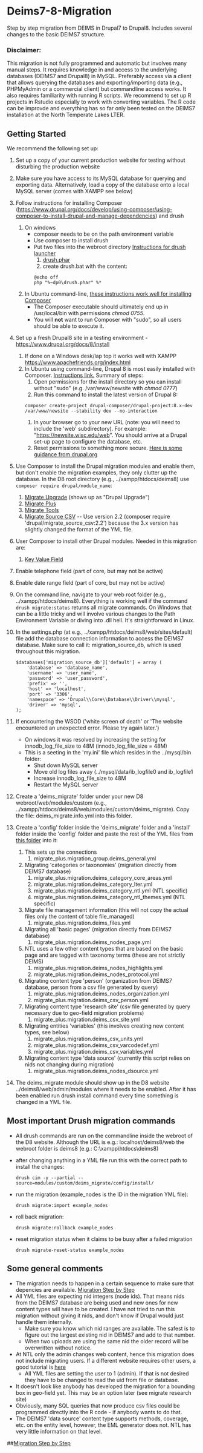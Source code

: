 # Deims7-8-Migration

Step by step migration from DEIMS in Drupal7 to Drupal8. Includes several changes to the basic DEIMS7 structure.

### Disclaimer:

This migration is not fully programmed and automatic but involves many manual steps. It requires knowledge in and access to the underlying databases (DEIMS7 and Drupal8) in MySQL. Preferably access via a client that allows querying the databases and exporting/importing data (e.g., PHPMyAdmin or a commercial client) but commandline access works. It also requires familiarity with running R scripts. We recommend to set up R projects in Rstudio especially to work with converting variables. The R code can be improvde and everything has so far only been tested on the DEIMS7 installation at the North Temperate Lakes LTER.

## Getting Started

We recommend the following set up:

1. Set up a copy of your current production website for testing without disturbing the production website
1. Make sure you have access to its MySQL database for querying and exporting data. Alternatively, load a copy of the database onto a local MySQL server (comes with XAMPP see below)
1. Follow instructions for installing Composer (https://www.drupal.org/docs/develop/using-composer/using-composer-to-install-drupal-and-manage-dependencies) and drush
	1. On windows 
		* composer needs to be on the path environment variable
		* Use composer to install drush
		* Put two files into the webroot directory [Instructions for drush launcher](https://github.com/drush-ops/drush-launcher)
			1. [drush.phar](https://github.com/drush-ops/drush-launcher/releases/download/0.6.0/drush.phar)
			1. create drush.bat with the content:
			```
			@echo off
			php "%~dp0\drush.phar" %*
			```
	1. In Ubuntu command-line, [these instructions work well for installing Composer](https://www.digitalocean.com/community/tutorials/how-to-install-and-use-composer-on-ubuntu-18-04)
		* The Composer executable should ultimately end up in /usr/local/bin with permissions *chmod 0755*.
		* You will **not** want to run Composer with "sudo", so all users should be able to execute it.
	
1. Set up a fresh Drupal8 site in a testing environment - https://www.drupal.org/docs/8/install
	1. If done on a Windows desk/lap top it works well with XAMPP https://www.apachefriends.org/index.html
	1. In Ubuntu using command-line, Drupal 8 is most easily installed with Composer. [Instructions link.](https://www.drupal.org/docs/develop/using-composer/using-composer-to-install-drupal-and-manage-dependencies#drupal-composer-drupal-project) Summary of steps: 
		1. Open permissions for the install directory so you can install without "sudo" (e.g. /var/www/newsite with *chmod 0777*)
		1. Run this command to install the latest version of Drupal 8:
		```
		composer create-project drupal-composer/drupal-project:8.x-dev /var/www/newsite --stability dev --no-interaction
		```
		1. In your browser go to your new URL (note: you will need to include the 'web' subdirectory). For example: "https://newsite.wisc.edu/web". You should arrive at a Drupal set-up page to configure the database, etc.
		1. Reset permissions to something more secure. [Here is some guidance from drupal.org](https://www.drupal.org/node/244924)
1. Use Composer to install the Drupal migration modules and enable them, but don't enable the migration examples, they only clutter up the database. In the D8 root directory (e.g., ../xampp/htdocs/deims8) use `composer require drupal/module_name`:
	1. [Migrate Upgrade](https://www.drupal.org/project/migrate_upgrade) (shows up as "Drupal Upgrade")
	1. [Migrate Plus](https://www.drupal.org/project/migrate_plus)
	1. [Migrate Tools](https://www.drupal.org/project/migrate_tools)
	1. [Migrate Source CSV](https://www.drupal.org/project/migrate_source_csv)  -- Use version 2.2 (composer require 'drupal/migrate_source_csv:2.2') because the 3.x version has slightly changed the format of the YML file.
		
1. User Composer to install other Drupal modules. Needed in this migration are:
	1. [Key Value Field](https://www.drupal.org/project/key_value_field)
	
1. Enable telephone field (part of core, but may not be active)

1. Enable date range field (part of core, but may not be active)
  
1. On the command line, navigate to your web root folder (e.g., ../xampp/htdocs/deims8). Everything is working well if the command `drush migrate:status` returns all migrate commands. On Windows that can be a little tricky and will involve various changes to the Path Environment Variable or diving into .dll hell. It's straightforward in Linux.

1. In the settings.php (at e.g., ../xampp/htdocs/deims8/web/sites/default) file add the database connection information to access the DEIMS7 database. Make sure to call it: migration_source_db, which is used throughout this migration.
	```
	$databases['migration_source_db']['default'] = array (
		'database' => 'database_name',
		'username' => 'user_name',
		'password' => 'user_password',
		'prefix' => '',
		'host' => 'localhost',
		'port' => '3306',
		'namespace' => 'Drupal\\Core\\Database\\Driver\\mysql',
		'driver' => 'mysql',
	);
	```
1. If encountering the WSOD ('white screen of death' or 'The website encountered an unexpected error. Please try again later.')
	* On windows it was resolved by increasing the setting for innodb_log_file_size to 48M (innodb_log_file_size = 48M)
	* This is a seeting in the 'my.ini' file which resides in the ../mysql/bin folder:
		* Shut down MySQL server
		* Move old log files away (../mysql/data/ib_logfile0 and ib_logfile1
		* Increase innodb_log_file_size to 48M
		* Restart the MySQL server
	
1. Create a 'deims_migrate' folder under your new D8 webroot/web/modules/custom (e.g., ../xampp/htdocs/deims8/web/modules/custom/deims_migrate). Copy the file: deims_migrate.info.yml into this folder.
1. Create a 'config' folder inside the 'deims_migrate' folder and a 'install' folder inside the 'config' folder and paste the rest of the YML files from [this folder](https://github.com/lter/Deims7-8-Migration/tree/master/YMLmigration_sripts) into it:
	1. This sets up the connections
		1. migrate_plus.migration_group.deims_general.yml
	1. Migrating 'categories or taxonomies' (migration directly from DEIMS7 database)
		1. migrate_plus.migration.deims_category_core_areas.yml
		1. migrate_plus.migration.deims_category_lter.yml
		1. migrate_plus.migration.deims_category_ntl.yml (NTL specific)
		1. migrate_plus.migration.deims_category_ntl_themes.yml (NTL specific)
	1. Migrate file management information (this will not copy the actual files only the content of table file_managed)
		1. migrate_plus.migration.deims_files.yml
	1. Migrating all 'basic pages' (migration directly from DEIMS7 database)
		1. migrate_plus.migration.deims_nodes_page.yml
	1. NTL uses a few other content types that are based on the basic page and are tagged with taxonomy terms (these are not strictly DEIMS)
		1. migrate_plus.migration.deims_nodes_highlights.yml
		1. migrate_plus.migration.deims_nodes_protocol.yml
	1. Migrating content type 'person' (organization from DEIMS7 database, person from a csv file generated by query)
		1. migrate_plus.migration.deims_nodes_organization.yml
		1. migrate_plus.migration.deims_csv_person.yml
	1. Migrating content type 'research site' (csv file generated by query necessary due to geo-field migration problems)
		1. migrate_plus.migration.deims_csv_site.yml
	1. Migrating entities 'variables' (this involves creating new content types, see below)
		1. migrate_plus.migration.deims_csv_units.yml
		1. migrate_plus.migration.deims_csv_varcodedef.yml
		1. migrate_plus.migration.deims_csv_variables.yml
	1. Migrating content type 'data source' (currently this script relies on nids not changing during migration)
		1. migrate_plus.migration.deims_nodes_dsource.yml
		
1. The deims_migrate module should show up in the D8 website ../deims8/web/admin/modules where it needs to be enabled. After it has been enabled run drush install command every time something is changed in a YML file.

## Most important Drush migration commands

* All drush commands are run on the commandline inside the webroot of the D8 website. Although the URL is e.g.: localhost/deims8/web the webroot folder is deims8 (e.g.: C:\xampp\htdocs\deims8)

* after changing anything in a YML file run this with the correct path to install the changes:

	`drush cim -y --partial --source=modules/custom/deims_migrate/config/install/`
* run the migration (example_nodes is the ID in the migration YML file):

	`drush migrate:import example_nodes`
* roll back migration:

	`drush migrate:rollback example_nodes`
* reset migration status when it claims to be busy after a failed migration

	`drush migrate-reset-status example_nodes`

## Some general comments

* The migration needs to happen in a certain sequence to make sure that depencies are available. [Migration Step by Step](https://github.com/lter/Deims7-8-Migration/tree/master/documentation)
* All YML files are expecting nid integers (node ids). That means nids from the DEIMS7 database are being used and new ones for new content types will have to be created. I have not tried to run this migration without giving it nids, and don't know if Drupal would just handle them internally.
	* Make sure you know which nid ranges are available. The safest is to figure out the largest existing nid in DEIMS7 and add to that number.
	* When two uploads are using the same nid the older record will be overwritten without notice.
* At NTL only the admin changes web content, hence this migration does not include migrating users. If a different website requires other users, a good tutorial is [here](https://www.phase2technology.com/blog/managing-your-drupal)
	* All YML files are setting the user to 1 (admin). If that is not desired they have to be changed to read the uid from file or database.
* It doesn't look like anybody has developed the migration for a bounding box in geo-field yet. This may be an option later (see migrate research site)
* Obviously, many SQL queries that now produce csv files could be programmed directly into the R code - if anybody wants to do that.
* The DEIMS7 'data source' content type supports methods, coverage, etc. on the entity level, however, the EML generator does not. NTL has very little information on that level.

##[Migration Step by Step](https://github.com/lter/Deims7-8-Migration/tree/master/documentation)
